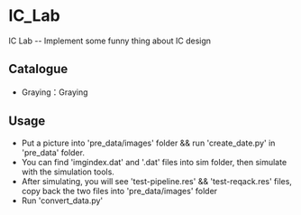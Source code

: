 # IC_Lab
IC Lab -- Implement some funny thing about IC design

## Catalogue

* Graying：Graying

## Usage

* Put a picture into 'pre_data/images' folder && run 'create_date.py' in 'pre_data' folder.
* You can find 'imgindex.dat' and '<PICTURE NAME>.dat' files into sim folder, then simulate with the simulation tools.
* After simulating, you will see 'test-pipeline.res' && 'test-reqack.res' files, copy back the two files into 'pre_data/images' folder
* Run 'convert_data.py'